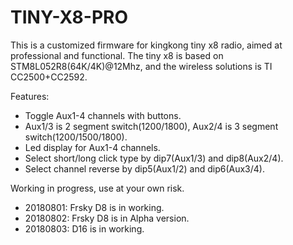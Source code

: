 # TINY-X8-PRO
This is a customized firmware for kingkong tiny x8 radio, aimed at professional and functional.
The tiny x8 is based on STM8L052R8(64K/4K)@12Mhz, and the wireless solutions is TI CC2500+CC2592.

Features:
* Toggle Aux1-4 channels with buttons.
* Aux1/3 is 2 segment switch(1200/1800), Aux2/4 is 3 segment switch(1200/1500/1800).
* Led display for Aux1-4 channels.
* Select short/long click type by dip7(Aux1/3) and dip8(Aux2/4).
* Select channel reverse by dip5(Aux1/2) and dip6(Aux3/4).

Working in progress, use at your own risk.
* 20180801: Frsky D8 is in working.
* 20180802: Frsky D8 is in Alpha version. 
* 20180803: D16 is in working.




